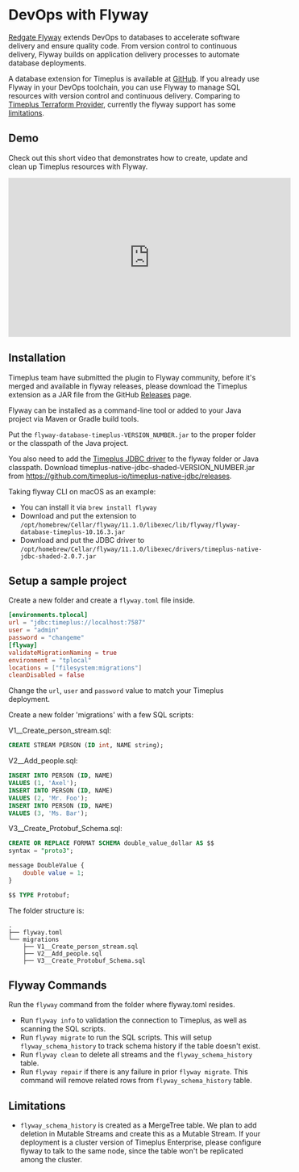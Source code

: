 # DevOps with Flyway

[Redgate Flyway](https://www.red-gate.com/) extends DevOps to databases to accelerate software delivery and ensure quality code. From version control to continuous delivery, Flyway builds on application delivery processes to automate database deployments.

A database extension for Timeplus is available at [GitHub](https://github.com/timeplus-io/flyway-community-db-support). If you already use Flyway in your DevOps toolchain, you can use Flyway to manage SQL resources with version control and continuous delivery. Comparing to [Timeplus Terraform Provider](/terraform), currently the flyway support has some [limitations](#limitations).

## Demo
Check out this short video that demonstrates how to create, update and clean up Timeplus resources with Flyway.
<iframe width="560" height="315" src="https://www.youtube.com/embed/onGVEZtb_Ik?si=HnDKfl9slxzFwnqk" title="YouTube video player" frameborder="0" allow="accelerometer; autoplay; clipboard-write; encrypted-media; gyroscope; picture-in-picture; web-share" referrerpolicy="strict-origin-when-cross-origin" allowfullscreen></iframe>

## Installation

Timeplus team have submitted the plugin to Flyway community, before it's merged and available in flyway releases, please download the Timeplus extension as a JAR file from the GitHub [Releases](https://github.com/timeplus-io/flyway-community-db-support/releases) page.

Flyway can be installed as a command-line tool or added to your Java project via Maven or Gradle build tools.

Put the `flyway-database-timeplus-VERSION_NUMBER.jar` to the proper folder or the classpath of the Java project.

You also need to add the [Timeplus JDBC driver](/jdbc) to the flyway folder or Java classpath. Download timeplus-native-jdbc-shaded-VERSION_NUMBER.jar from https://github.com/timeplus-io/timeplus-native-jdbc/releases.

Taking flyway CLI on macOS as an example:
* You can install it via `brew install flyway`
* Download and put the extension to `/opt/homebrew/Cellar/flyway/11.1.0/libexec/lib/flyway/flyway-database-timeplus-10.16.3.jar`
* Download and put the JDBC driver to `/opt/homebrew/Cellar/flyway/11.1.0/libexec/drivers/timeplus-native-jdbc-shaded-2.0.7.jar`

## Setup a sample project
Create a new folder and create a `flyway.toml` file inside.
```toml
[environments.tplocal]
url = "jdbc:timeplus://localhost:7587"
user = "admin"
password = "changeme"
[flyway]
validateMigrationNaming = true
environment = "tplocal"
locations = ["filesystem:migrations"]
cleanDisabled = false
```
Change the `url`, `user` and `password` value to match your Timeplus deployment.

Create a new folder 'migrations' with a few SQL scripts:

V1__Create_person_stream.sql:
```sql
CREATE STREAM PERSON (ID int, NAME string);
```

V2__Add_people.sql:
```sql
INSERT INTO PERSON (ID, NAME)
VALUES (1, 'Axel');
INSERT INTO PERSON (ID, NAME)
VALUES (2, 'Mr. Foo');
INSERT INTO PERSON (ID, NAME)
VALUES (3, 'Ms. Bar');
```

V3__Create_Protobuf_Schema.sql:
```sql
CREATE OR REPLACE FORMAT SCHEMA double_value_dollar AS $$
syntax = "proto3";

message DoubleValue {
    double value = 1;
}

$$ TYPE Protobuf;

```

The folder structure is:
```
.
├── flyway.toml
└── migrations
    ├── V1__Create_person_stream.sql
    ├── V2__Add_people.sql
    ├── V3__Create_Protobuf_Schema.sql
```

## Flyway Commands
Run the `flyway` command from the folder where flyway.toml resides.
* Run `flyway info` to validation the connection to Timeplus, as well as scanning the SQL scripts.
* Run `flyway migrate` to run the SQL scripts. This will setup `flyway_schema_history` to track schema history if the table doesn't exist.
* Run `flyway clean` to delete all streams and the `flyway_schema_history` table.
* Run `flyway repair` if there is any failure in prior `flyway migrate`. This command will remove related rows from `flyway_schema_history` table.

## Limitations
* `flyway_schema_history` is created as a MergeTree table. We plan to add deletion in Mutable Streams and create this as a Mutable Stream. If your deployment is a cluster version of Timeplus Enterprise, please configure flyway to talk to the same node, since the table won't be replicated among the cluster.
